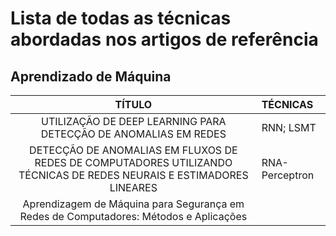 # Lista de todas as técnicas abordadas nos artigos de referência

## Aprendizado de Máquina
|TÍTULO|TÉCNICAS|
|:-------------------:|:---------------------------------------------------------|
| UTILIZAÇÃO DE DEEP LEARNING PARA DETECÇÃO DE ANOMALIAS EM REDES | RNN; LSMT |
| DETECÇÃO DE ANOMALIAS EM FLUXOS DE REDES DE COMPUTADORES UTILIZANDO TÉCNICAS DE REDES NEURAIS E ESTIMADORES LINEARES | RNA-Perceptron |
| Aprendizagem de Máquina para Segurança em Redes de Computadores: Métodos e Aplicações |  |
